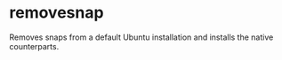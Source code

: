 # removesnap
Removes snaps from a default Ubuntu installation and installs the native counterparts. 
